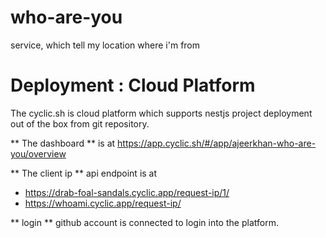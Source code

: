 # who-are-you
service, which tell my location where i'm from

# Deployment : Cloud Platform
The cyclic.sh is cloud platform which supports nestjs project deployment out of the box from git repository.

** The dashboard ** is at https://app.cyclic.sh/#/app/ajeerkhan-who-are-you/overview

** The client ip ** api endpoint is at 

* https://drab-foal-sandals.cyclic.app/request-ip/1/
* https://whoami.cyclic.app/request-ip/

** login ** github account is connected to login into the platform.

